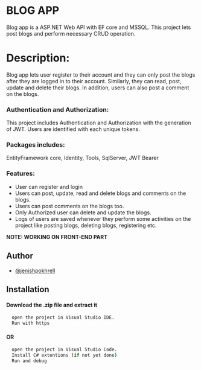
# BLOG APP
Blog app is a ASP.NET Web API with EF core and MSSQL. This project lets post blogs and perform necessary CRUD operation.

# Description: 
Blog app lets user register to their account and they can only post the blogs after they are logged in to their account. Similarly, they can read, post, update and delete their blogs. In addition, users can also post a comment on the blogs.

### Authentication and Authorization:
This project includes Authentication and Authorization with the generation of JWT. Users are identified with each unique tokens. 

### Packages includes:
EntityFramework core,
Identity,
Tools,
SqlServer,
JWT Bearer

### Features:
- User can register and login
- Users can post, update, read and delete blogs and comments on the blogs.
- Users can post comments on the blogs too.
- Only Authorized user can delete and update the blogs.
- Logs of users are saved whenever they perform some activities on the project like posting blogs, deleting blogs, registering etc.

**NOTE: WORKING ON FRONT-END PART**

## Author

- [@jenishpokhrell](https://www.github.com/jenishpokhrell)


## Installation

#### Download the .zip file and extract it

```bash
  open the project in Visual Studio IDE.
  Run with https
```

#### OR
```bash
  open the project in Visual Studio Code.
  Install C# extentions (if not yet done)
  Run and debug
```
